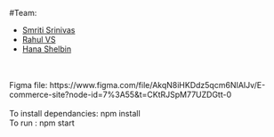 #Team:

- [Smriti Srinivas](https://github.com/SmritiSrinivas3)
- [Rahul VS](https://github.com/rahulvs891)
- [Hana Shelbin](https://github.com/H-ana)
<br>
<br>
Figma file: https://www.figma.com/file/AkqN8iHKDdz5qcm6NIAIJv/E-commerce-site?node-id=7%3A55&t=CKtRJSpM77UZDGtt-0
<br>
<br>
To install dependancies: npm install
<br>
To run : npm start
